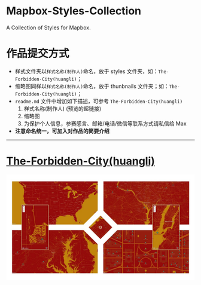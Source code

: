# Mapbox-Styles-Collection
A Collection of Styles for Mapbox.

# 作品提交方式

* 样式文件夹以`样式名称(制作人)`命名，放于 styles 文件夹，如：`The-Forbidden-City(huangli)`；
* 缩略图同样以`样式名称(制作人)`命名，放于 thunbnails 文件夹；如：`The-Forbidden-City(huangli)`；
* `readme.md` 文件中增加如下描述，可参考 `The-Forbidden-City(huangli)`
  1. 样式名称(制作人) (预览的超链接)
  3. 缩略图
  4. 为保护个人信息，参赛感言、邮箱/电话/微信等联系方式请私信给 Max
* **注意命名统一，可加入对作品的简要介绍**

---

# [The-Forbidden-City(huangli)](https://api.mapbox.com/styles/v1/huanglii/cjqdd4dpg66w12rqyq6joebs9.html?fresh=true&title=true&access_token=pk.eyJ1IjoiaHVhbmdsaWkiLCJhIjoiY2ptbjJsZXRsMHBlNzNsbGIycTk3eWU0biJ9.Pj_8_ER8nD7UQSSeOg4JZA#14.31/39.91525/116.39121)

![The Forbidden City](./thumbnails/The-Forbidden-City(huangli).jpg)

